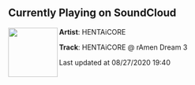 ## Currently Playing on SoundCloud

[<img align="left" width="100" src="https://i1.sndcdn.com/artworks-JFmL1Lm49FxgFnIF-IXJosA-t50x50.jpg">](https://soundcloud.com/hentai-4/ramen-dream-3)

**Artist**: HENTAiCORE 

**Track**: HENTAiCORE @ rAmen Dream 3

Last updated at 08/27/2020 19:40
